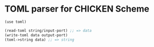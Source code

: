 # TOML parser for CHICKEN Scheme

```scheme
(use toml)

(read-toml string/input-port) ;; => data
(write-toml data output-port)
(toml->string data) ;; => string
```
